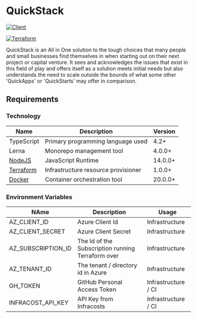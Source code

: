 # QuickStack

[![Client](https://github.com/kashw2/QuickStack/actions/workflows/client.yml/badge.svg)](https://github.com/kashw2/QuickStack/actions/workflows/client.yml)

[![Terraform](https://github.com/kashw2/QuickStack/actions/workflows/terraform.yml/badge.svg)](https://github.com/kashw2/QuickStack/actions/workflows/terraform.yml)

QuickStack is an All in One solution to the tough choices that many people and small businesses find themselves in when
starting out on their next project or capital venture. It sees and acknowledges the issues that exist in this field of
play and offers itself as a solution meets initial needs but also understands the need to scale outside the bounds of
what some other 'QuickApps' or 'QuickStarts' may offer in comparison.

## Requirements

### Technology

| Name                                   | Description                         | Version |
|----------------------------------------|-------------------------------------|---------|
| TypeScript                             | Primary programming language used   | 4.2+    |
| Lerna                                  | Monorepo management tool            | 4.0.0+  |
| [NodeJS](https://nodejs.org/en/)       | JavaScript Runtime                  | 14.0.0+ |
| [Terraform](https://www.terraform.io/) | Infrastructure resource provisioner | 1.0.0+  |
| [Docker](https://www.docker.com/)      | Container orchestration tool        | 20.0.0+ |

### Environment Variables

| NAme               | Description                                       | Usage               |
|--------------------|---------------------------------------------------|---------------------|
| AZ_CLIENT_ID       | Azure Client Id                                   | Infrastructure      |
| AZ_CLIENT_SECRET   | Azure Client Secret                               | Infrastructure      |
| AZ_SUBSCRIPTION_ID | The Id of the Subscription running Terraform over | Infrastructure      |
| AZ_TENANT_ID       | The tenant / directory id in Azure                | Infrastructure      |
| GH_TOKEN           | GitHub Personal Access Token                      | Infrastructure / CI |
| INFRACOST_API_KEY  | API Key from Infracosts                           | Infrastructure / CI |